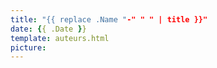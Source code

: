 ```yaml
---
title: "{{ replace .Name "-" " " | title }}"
date: {{ .Date }}
template: auteurs.html
picture: 
---
```


